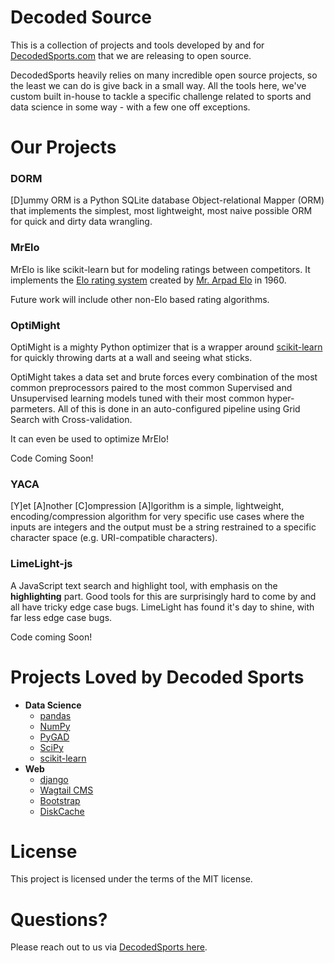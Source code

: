 # Decoded Source

This is a collection of projects and tools developed by and for [DecodedSports.com](https://www.decodedsports.com) that we are releasing to open source.

DecodedSports heavily relies on many incredible open source projects, so the least we can do is give back in a small way. All the tools here, we've custom built in-house to tackle a specific challenge related to sports and data science in some way - with a few one off exceptions.

# Our Projects

### DORM

[D]ummy ORM is a Python SQLite database Object-relational Mapper (ORM) that implements the simplest, most lightweight, most naive possible ORM for quick and dirty data wrangling.

### MrElo

MrElo is like scikit-learn but for modeling ratings between competitors. It implements the [Elo rating system](https://en.wikipedia.org/wiki/Elo_rating_system) created by [Mr. Arpad Elo](https://en.wikipedia.org/wiki/Arpad_Elo) in 1960.

Future work will include other non-Elo based rating algorithms.

### OptiMight

OptiMight is a mighty Python optimizer that is a wrapper around [scikit-learn](https://scikit-learn.org/stable/) for quickly throwing darts at a wall and seeing what sticks.

OptiMight takes a data set and brute forces every combination of the most common preprocessors paired to the most common Supervised and Unsupervised learning models tuned with their most common hyper-parmeters. All of this is done in an auto-configured pipeline using Grid Search with Cross-validation.

It can even be used to optimize MrElo!

Code Coming Soon!

### YACA
[Y]et [A]nother [C]ompression [A]lgorithm is a simple, lightweight, encoding/compression algorithm for very specific use cases where the inputs are integers and the output must be a string restrained to a specific character space (e.g. URI-compatible characters).

### LimeLight-js

A JavaScript text search and highlight tool, with emphasis on the <b>highlighting</b> part. Good tools for this are surprisingly hard to come by and all have tricky edge case bugs. LimeLight has found it's day to shine, with far less edge case bugs.

Code coming Soon!


# Projects Loved by Decoded Sports

- <b>Data Science</b>
  - [pandas](https://pandas.pydata.org/)
  - [NumPy](https://numpy.org/)
  - [PyGAD](https://pygad.readthedocs.io/en/latest/)
  - [SciPy](https://scipy.org/)
  - [scikit-learn](https://scikit-learn.org/stable/)
- <b>Web</b>
  - [django](https://www.djangoproject.com/)
  - [Wagtail CMS](https://wagtail.org/)
  - [Bootstrap](https://getbootstrap.com/)
  - [DiskCache](https://grantjenks.com/docs/diskcache/tutorial.html)
  


# License

This project is licensed under the terms of the MIT license.

# Questions?
Please reach out to us via [DecodedSports here](https://www.decodedsports.com/contact).
